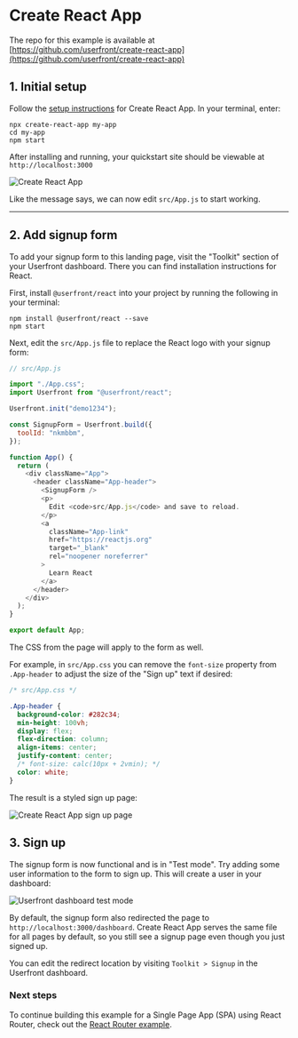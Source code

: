 # Create React App

The repo for this example is available at [https://github.com/userfront/create-react-app](https://github.com/userfront/create-react-app)

## 1. Initial setup

Follow the [setup instructions](https://create-react-app.dev/docs/getting-started/) for Create React App. In your terminal, enter:

```
npx create-react-app my-app
cd my-app
npm start
```

After installing and running, your quickstart site should be viewable at `http://localhost:3000`

![Create React App](https://res.cloudinary.com/component/image/upload/v1612896738/permanent/create-react-app.gif)

Like the message says, we can now edit `src/App.js` to start working.

---

## 2. Add signup form

To add your signup form to this landing page, visit the "Toolkit" section of your Userfront dashboard. There you can find installation instructions for React.

First, install `@userfront/react` into your project by running the following in your terminal:

```
npm install @userfront/react --save
npm start
```

Next, edit the `src/App.js` file to replace the React logo with your signup form:

```js
// src/App.js

import "./App.css";
import Userfront from "@userfront/react";

Userfront.init("demo1234");

const SignupForm = Userfront.build({
  toolId: "nkmbbm",
});

function App() {
  return (
    <div className="App">
      <header className="App-header">
        <SignupForm />
        <p>
          Edit <code>src/App.js</code> and save to reload.
        </p>
        <a
          className="App-link"
          href="https://reactjs.org"
          target="_blank"
          rel="noopener noreferrer"
        >
          Learn React
        </a>
      </header>
    </div>
  );
}

export default App;
```

The CSS from the page will apply to the form as well.

For example, in `src/App.css` you can remove the `font-size` property from `.App-header` to adjust the size of the "Sign up" text if desired:

```css {10}
/* src/App.css */

.App-header {
  background-color: #282c34;
  min-height: 100vh;
  display: flex;
  flex-direction: column;
  align-items: center;
  justify-content: center;
  /* font-size: calc(10px + 2vmin); */
  color: white;
}
```

The result is a styled sign up page:

![Create React App sign up page](https://res.cloudinary.com/component/image/upload/v1612979801/permanent/create-react-app-1.png)

## 3. Sign up

The signup form is now functional and is in "Test mode". Try adding some user information to the form to sign up. This will create a user in your dashboard:

![Userfront dashboard test mode](https://res.cloudinary.com/component/image/upload/v1612980797/permanent/create-react-app-2.png)

By default, the signup form also redirected the page to `http://localhost:3000/dashboard`. Create React App serves the same file for all pages by default, so you still see a signup page even though you just signed up.

You can edit the redirect location by visiting `Toolkit > Signup` in the Userfront dashboard.

### Next steps

To continue building this example for a Single Page App (SPA) using React Router, check out the [React Router example](/examples/react-router).

